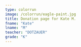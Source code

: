 ```yaml
---
type: colorrun
image: /colorrun/eagle-paint.jpg
title: Donation page for Kate M.
fname: "Kate"
lname: "M"
teacher: "DOTZAUER"
grade: "K"
---
```

